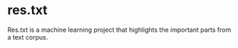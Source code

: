 # res.txt
Res.txt is a machine learning project that highlights the important parts from a text corpus.
